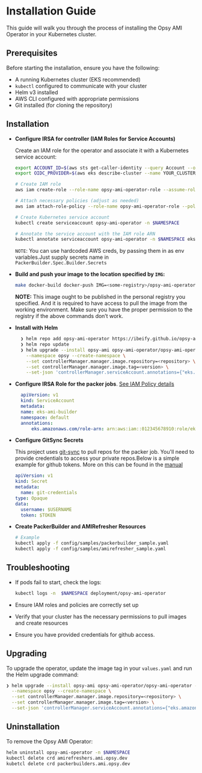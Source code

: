 #  Installation Guide

This guide will walk you through the process of installing the Opsy AMI Operator in your Kubernetes cluster.

## Prerequisites

Before starting the installation, ensure you have the following:

- A running Kubernetes cluster (EKS recommended)
- `kubectl` configured to communicate with your cluster
- Helm v3 installed
- AWS CLI configured with appropriate permissions
- Git installed (for cloning the repository)

## Installation

- **Configure IRSA for controller (IAM Roles for Service Accounts)**

    Create an IAM role for the operator and associate it with a Kubernetes service account:
    ```bash
    export ACCOUNT_ID=$(aws sts get-caller-identity --query Account --output text)
    export OIDC_PROVIDER=$(aws eks describe-cluster --name YOUR_CLUSTER_NAME --query "cluster.identity.oidc.issuer" --output text | sed -e "s/^https:\/\///")

    # Create IAM role
    aws iam create-role --role-name opsy-ami-operator-role --assume-role-policy-document file://trust-relationship.json

    # Attach necessary policies (adjust as needed)
    aws iam attach-role-policy --role-name opsy-ami-operator-role --policy-arn arn:aws:iam::aws:policy/AmazonEC2FullAccess

    # Create Kubernetes service account
    kubectl create serviceaccount opsy-ami-operator -n $NAMESPACE

    # Annotate the service account with the IAM role ARN
    kubectl annotate serviceaccount opsy-ami-operator -n $NAMESPACE eks.amazonaws.com/role-arn=arn:aws:iam::${ACCOUNT_ID}:role/opsy-ami-operator-role
    ```
    `NOTE`: You can use hardcoded AWS creds, by passing them in as env variables.Just supply secrets name in `PackerBuilder.Spec.Builder.Secrets`

- **Build and push your image to the location specified by `IMG`:**

    ```sh
    make docker-build docker-push IMG=<some-registry>/opsy-ami-operator:tag
    ```
  **NOTE:** This image ought to be published in the personal registry you specified.
  And it is required to have access to pull the image from the working environment.
  Make sure you have the proper permission to the registry if the above commands don’t work.


- **Install with Helm**
  ```bash
    ❯ helm repo add opsy-ami-operator https://ibeify.github.io/opsy-ami-operator
    ❯ helm repo update
    ❯ helm upgrade --install opsy-ami opsy-ami-operator/opsy-ami-operator --version 1.7.0 \
      --namespace opsy --create-namespace \
      --set controllerManager.manager.image.repository=<repository> \
      --set controllerManager.manager.image.tag=<version> \
      --set-json 'controllerManager.serviceAccount.annotations={"eks.amazonaws.com/role-arn": "arn:aws:iam::012345678910:role/eks-packer-builder"}'

  ```


- **Configure IRSA Role for the packer jobs**.
  [See IAM Policy details ](https://developer.hashicorp.com/packer/integrations/hashicorp/amazon#iam-task-or-instance-role)
  ```yaml
    apiVersion: v1
    kind: ServiceAccount
    metadata:
    name: eks-ami-builder
    namespace: default
    annotations:
        eks.amazonaws.com/role-arn: arn:aws:iam::012345678910:role/eks-packer-builder
  ```

- **Configure GitSync Secrets**

  This project uses [git-sync](https://github.com/kubernetes/git-sync) to pull repos for the packer job. You'll need to provide credentials to access your private repos.Below is a simple example for github tokens. More on this can be found in the [manual](https://github.com/kubernetes/git-sync)
  ```yaml
  apiVersion: v1
  kind: Secret
  metadata:
    name: git-credentials
  type: Opaque
  data:
    username: $USERNAME
    token: $TOKEN
  ```
- **Create PackerBuilder and AMIRefresher Resources**
  ```bash
  # Example
  kubectl apply -f config/samples/packerbuilder_sample.yaml
  kubectl apply -f config/samples/amirefresher_sample.yaml
  ```

## **Troubleshooting**

- If pods fail to start, check the logs:
  ```bash
  kubectl logs -n  $NAMESPACE deployment/opsy-ami-operator
  ```

- Ensure IAM roles and policies are correctly set up
- Verify that your cluster has the necessary permissions to pull images and create resources
- Ensure you have provided credentials for github access.

## **Upgrading**

To upgrade the operator, update the image tag in your `values.yaml` and run the Helm upgrade command:

```bash
❯ helm upgrade --install opsy-ami opsy-ami-operator/opsy-ami-operator --version 1.7.0 \
  --namespace opsy --create-namespace \
  --set controllerManager.manager.image.repository=<repository> \
  --set controllerManager.manager.image.tag=<version> \
  --set-json 'controllerManager.serviceAccount.annotations={"eks.amazonaws.com/role-arn": "arn:aws:iam::012345678910:role/eks-packer-builder"}'
```

## **Uninstallation**

To remove the Opsy AMI Operator:

```bash
helm uninstall opsy-ami-operator -n $NAMESPACE
kubectl delete crd amirefreshers.ami.opsy.dev
kubetcl delete crd packerbuilders.ami.opsy.dev
```
